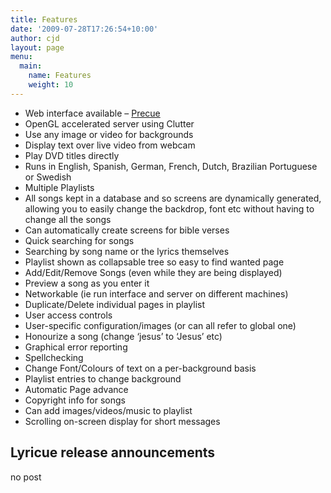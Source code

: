 ```yaml
---
title: Features
date: '2009-07-28T17:26:54+10:00'
author: cjd
layout: page
menu:
  main:
    name: Features
    weight: 10
---
```


- Web interface available – [Precue](/precue)
- OpenGL accelerated server using Clutter
- Use any image or video for backgrounds
- Display text over live video from webcam
- Play DVD titles directly
- Runs in English, Spanish, German, French, Dutch, Brazilian Portuguese or Swedish
- Multiple Playlists
- All songs kept in a database and so screens are dynamically generated, allowing you to easily change the backdrop, font etc without having to change all the songs
- Can automatically create screens for bible verses
- Quick searching for songs
- Searching by song name or the lyrics themselves
- Playlist shown as collapsable tree so easy to find wanted page
- Add/Edit/Remove Songs (even while they are being displayed)
- Preview a song as you enter it
- Networkable (ie run interface and server on different machines)
- Duplicate/Delete individual pages in playlist
- User access controls
- User-specific configuration/images (or can all refer to global one)
- Honourize a song (change ‘jesus’ to ‘Jesus’ etc)
- Graphical error reporting
- Spellchecking
- Change Font/Colours of text on a per-background basis
- Playlist entries to change background
- Automatic Page advance
- Copyright info for songs
- Can add images/videos/music to playlist
- Scrolling on-screen display for short messages

## Lyricue release announcements

no post 

